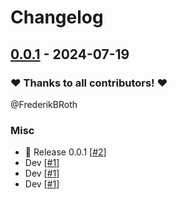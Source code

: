 # Changelog

## [0.0.1](https://github.com/FrederikBRoth/cv-adventure/releases/tag/0.0.1) - 2024-07-19

### ❤️ Thanks to all contributors! ❤️

@FrederikBRoth

### Misc

- 🎉 Release 0.0.1 [[#2](https://github.com/FrederikBRoth/cv-adventure/pull/2)]
- Dev [[#1](https://github.com/FrederikBRoth/cv-adventure/pull/1)]
- Dev [[#1](https://github.com/FrederikBRoth/cv-adventure/pull/1)]
- Dev [[#1](https://github.com/FrederikBRoth/cv-adventure/pull/1)]
